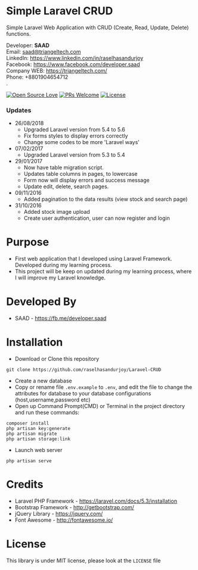 # Simple Laravel CRUD
Simple Laravel Web Application with CRUD (Create, Read, Update, Delete) functions.

Developer: <b>SAAD</b> <br>
Email: saad@triangeltech.com<br>
LinkedIn: https://www.linkedin.com/in/raselhasandurjoy<br>
Facebook: https://www.facebook.com/developer.saad<br>
Company WEB: https://triangeltech.com/ <br>
Phone: +8801904654712<br>.

[![Open Source Love](https://badges.frapsoft.com/os/v2/open-source.svg?v=102)](https://github.com/raselhasandurjoy/Laravel-CRUD)
[![PRs Welcome](https://img.shields.io/badge/PRs-welcome-brightgreen.svg?style=flat-square)](http://makeapullrequest.com)
[![License](https://img.shields.io/badge/License-Apache%202.0-blue.svg)](https://opensource.org/licenses/Apache-2.0)

### Updates
- 26/08/2018
  - Upgraded Laravel version from 5.4 to 5.6
  - Fix forms styles to display errors correctly
  - Change some codes to be more 'Laravel ways'
- 07/02/2017
  - Upgraded Laravel version from 5.3 to 5.4
- 29/01/2017
  - Now have table migration script.
  - Updates table columns in pages, to lowercase
  - Form now will display errors and success message
  - Update edit, delete, search pages.
- 09/11/2016
  - Added pagination to the data results (view stock and search page)
- 31/10/2016
  - Added stock image upload
  - Create user authentication, user can now register and login

# Purpose
- First web application that I developed using Laravel Framework. Developed during my learning process.
- This project will be keep on updated during my learning process, where I will improve my Laravel knowledge.

# Developed By
- SAAD - https://fb.me/developer.saad

# Installation
- Download or Clone this repository
```
git clone https://github.com/raselhasandurjoy/Laravel-CRUD
```
- Create a new database
- Copy or rename file ```.env.example``` to ```.env```, and edit the file to change the attributes for database to your database configurations (host,username,password etc)
-  Open up Command Prompt(CMD) or Terminal in the project directory and run these commands:
```
composer install
php artisan key:generate
php artisan migrate
php artisan storage:link
```
- Launch web server
```
php artisan serve
```

# Credits
- Laravel PHP Framework - https://laravel.com/docs/5.3/installation
- Bootstrap Framework - http://getbootstrap.com/
- jQuery Library - https://jquery.com/
- Font Awesome - http://fontawesome.io/

# License
This library is under MIT license, please look at the `LICENSE` file

